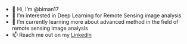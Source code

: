 - 👋 Hi, I’m @biman17
- 👀 I’m interested in Deep Learning for Remote Sensing image analysis
- 🌱 I’m currently learning more about advanced method in the field of remote sensing image analysis
- 📫 Reach me out on my <a href="https://www.linkedin.com/in/biman17/">Linkedin</a>

<!---
biman17/biman17 is a ✨ special ✨ repository because its `README.md` (this file) appears on your GitHub profile.
You can click the Preview link to take a look at your changes.
- 💞️ I’m looking to collaborate on
--->
